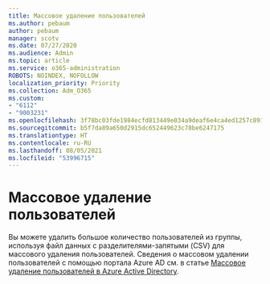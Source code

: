 ```yaml
---
title: Массовое удаление пользователей
ms.author: pebaum
author: pebaum
manager: scotv
ms.date: 07/27/2020
ms.audience: Admin
ms.topic: article
ms.service: o365-administration
ROBOTS: NOINDEX, NOFOLLOW
localization_priority: Priority
ms.collection: Adm_O365
ms.custom:
- "6112"
- "9003231"
ms.openlocfilehash: 3f78bc03fde1984ecfd813449e034a9deaf6e4ca4ed1257c89137590e5e55f3c
ms.sourcegitcommit: b5f7da89a650d2915dc652449623c78be6247175
ms.translationtype: HT
ms.contentlocale: ru-RU
ms.lasthandoff: 08/05/2021
ms.locfileid: "53996715"
---
```

# <a name="bulk-delete-user"></a>Массовое удаление пользователей

Вы можете удалить большое количество пользователей из группы, используя файл данных с разделителями-запятыми (CSV) для массового удаления пользователей. Сведения о массовом удалении пользователей с помощью портала Azure AD см. в статье [Массовое удаление пользователей в Azure Active Directory](https://docs.microsoft.com/azure/active-directory/users-groups-roles/users-bulk-delete).